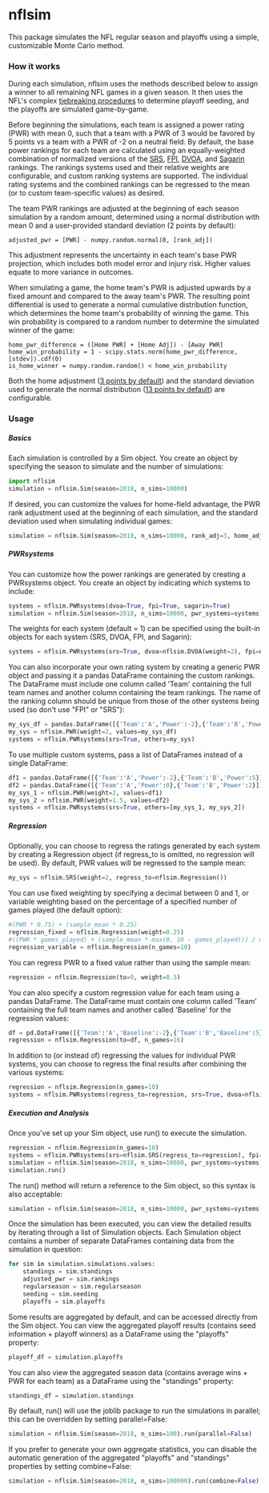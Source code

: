 # nflsim

This package simulates the NFL regular season and playoffs using a simple, customizable Monte Carlo method.

### How it works

During each simulation, nflsim uses the methods described below to assign a winner to all remaining NFL games in a given season. It then uses the NFL's complex [tiebreaking procedures] to determine playoff seeding, and the playoffs are simulated game-by-game.

Before beginning the simulations, each team is assigned a power rating (PWR) with mean 0, such that a team with a PWR of 3 would be favored by 5 points vs a team with a PWR of -2 on a neutral field. By default, the base power rankings for each team are calculated using an equally-weighted combination of normalized versions of the [SRS], [FPI], [DVOA], and [Sagarin] rankings. The rankings systems used and their relative weights are configurable, and custom ranking systems are supported. The individual rating systems and the combined rankings can be regressed to the mean (or to custom team-specific values) as desired.

The team PWR rankings are adjusted at the beginning of each season simulation by a random amount, determined using a normal distribution with mean 0 and a user-provided standard deviation (2 points by default):
```
adjusted_pwr = [PWR] - numpy.random.normal(0, [rank_adj])
```
    
This adjustment represents the uncertainty in each team's base PWR projection, which includes both model error and injury risk. Higher values equate to more variance in outcomes.

When simulating a game, the home team's PWR is adjusted upwards by a fixed amount and compared to the away team's PWR. The resulting point differential is used to generate a normal cumulative distribution function, which determines the home team's probability of winning the game. This win probability is compared to a random number to determine the simulated winner of the game:
```
home_pwr_difference = ([Home PWR] + [Home Adj]) - [Away PWR]
home_win_probability = 1 - scipy.stats.norm(home_pwr_difference, [stdev]).cdf(0)
is_home_winner = numpy.random.random() < home_win_probability
```

Both the home adjustment ([3 points by default]) and the standard deviation used to generate the normal distribution ([13 points by default]) are configurable.

### Usage

##### Basics

Each simulation is controlled by a Sim object. You create an object by specifying the season to simulate and the number of simulations:
```python
import nflsim
simulation = nflsim.Sim(season=2018, n_sims=10000)
```
    
If desired, you can customize the values for home-field advantage, the PWR rank adjustment used at the beginning of each simulation, and the standard deviation used when simulating individual games:
```python
simulation = nflsim.Sim(season=2018, n_sims=10000, rank_adj=3, home_adj=2.5, st_dev=13.5)
```    
##### PWRsystems
    
You can customize how the power rankings are generated by creating a PWRsystems object. You create an object by indicating which systems to include:
```python
systems = nflsim.PWRsystems(dvoa=True, fpi=True, sagarin=True)
simulation = nflsim.Sim(season=2018, n_sims=10000, pwr_systems=systems)
```

The weights for each system (default = 1) can be specified using the built-in objects for each system (SRS, DVOA, FPI, and Sagarin):
```python
systems = nflsim.PWRsystems(srs=True, dvoa=nflsim.DVOA(weight=2), fpi=nflsim.FPI(weight=1.5))
```

You can also incorporate your own rating system by creating a generic PWR object and passing it a pandas DataFrame containing the custom rankings. The DataFrame must include one column called 'Team' containing the full team names and another column containing the team rankings. The name of the ranking column should be unique from those of the other systems being used (so don't use "FPI" or "SRS"):
```python
my_sys_df = pandas.DataFrame([{'Team':'A','Power':-2},{'Team':'B','Power':5}])
my_sys = nflsim.PWR(weight=2, values=my_sys_df)
systems = nflsim.PWRsystems(srs=True, others=my_sys)
```

To use multiple custom systems, pass a list of DataFrames instead of a single DataFrame:
```python
df1 = pandas.DataFrame([{'Team':'A','Power':-2},{'Team':'B','Power':5}])
df2 = pandas.DataFrame([{'Team':'A','Power':0},{'Team':'B','Power':2}])
my_sys_1 = nflsim.PWR(weight=2, values=df1)
my_sys_2 = nflsim.PWR(weight=1.5, values=df2)
systems = nflsim.PWRsystems(srs=True, others=[my_sys_1, my_sys_2])
```

##### Regression

Optionally, you can choose to regress the ratings generated by each system by creating a Regression object (if regress_to is omitted, no regression will be used). By default, PWR values will be regressed to the sample mean:
```python
my_sys = nflsim.SRS(weight=2, regress_to=nflsim.Regression())
```

You can use fixed weighting by specifying a decimal between 0 and 1, or variable weighting based on the percentage of a specified number of games played (the default option):
```python
#(PWR * 0.75) + (sample_mean * 0.25)
regression_fixed = nflsim.Regression(weight=0.25)
#((PWR * games_played) + (sample_mean * max(0, 10 - games_played))) / max(10, games_played)
regression_variable = nflsim.Regression(n_games=10)
```
    
You can regress PWR to a fixed value rather than using the sample mean:
```python
regression = nflsim.Regression(to=0, weight=0.5)
```
    
You can also specify a custom regression value for each team using a pandas DataFrame. The DataFrame must contain one column called 'Team' containing the full team names and another called 'Baseline' for the regression values:
```python
df = pd.DataFrame([{'Team':'A','Baseline':-2},{'Team':'B','Baseline':5}])
regression = nflsim.Regression(to=df, n_games=16)
```
    
In addition to (or instead of) regressing the values for individual PWR systems, you can choose to regress the final results after combining the various systems:
```python
regression = nflsim.Regression(n_games=10)
systems = nflsim.PWRsystems(regress_to=regression, srs=True, dvoa=nflsim.DVOA(weight=2))
```

##### Execution and Analysis

Once you've set up your Sim object, use run() to execute the simulation.
```python
regression = nflsim.Regression(n_games=10)
systems = nflsim.PWRsystems(srs=nflsim.SRS(regress_to=regression), fpi=True, dvoa=nflsim.DVOA(weight=2))
simulation = nflsim.Sim(season=2018, n_sims=10000, pwr_systems=systems)
simulation.run()
```
    
The run() method will return a reference to the Sim object, so this syntax is also acceptable:
```python
simulation = nflsim.Sim(season=2018, n_sims=10000, pwr_systems=systems).run()
```
    
Once the simulation has been executed, you can view the detailed results by iterating through a list of Simulation objects. Each Simulation object contains a number of separate DataFrames containing data from the simulation in question:
```python
for sim in simulation.simulations.values:
    standings = sim.standings
    adjusted_pwr = sim.rankings
    regularseason = sim.regularseason
    seeding = sim.seeding
    playoffs = sim.playoffs
```
    
Some results are aggregated by default, and can be accessed directly from the Sim object. You can view the aggregated playoff results (contains seed information + playoff winners) as a DataFrame using the "playoffs" property:
```python
playoff_df = simulation.playoffs
```

You can also view the aggregated season data (contains average wins + PWR for each team) as a DataFrame using the "standings" property:
```python
standings_df = simulation.standings
```
    
By default, run() will use the joblib package to run the simulations in parallel; this can be overridden by setting parallel=False:
```python
simulation = nflsim.Sim(season=2018, n_sims=100).run(parallel=False)
```
    
If you prefer to generate your own aggregate statistics, you can disable the automatic generation of the aggregated "playoffs" and "standings" properties by setting combine=False:
```python
simulation = nflsim.Sim(season=2018, n_sims=100000).run(combine=False)
```

[//]: #
   [SRS]: <https://www.sports-reference.com/blog/2015/03/srs-calculation-details/>
   [FPI]: <http://www.espn.com/blog/statsinfo/post/_/id/123048/a-guide-to-nfl-fpi/>
   [DVOA]: <https://www.footballoutsiders.com/info/methods#DVOA>
   [Sagarin]: <https://www.usatoday.com/sports/nfl/sagarin/2018/rating/>
   [tiebreaking procedures]: <https://operations.nfl.com/the-rules/nfl-tiebreaking-procedures/>
   [3 points by default]: <http://www.espn.com/nfl/story/_/id/20371914/home-field-advantage-nfl-2017-toughest-easiest-teams-play-road-more>
   [13 points by default]: <https://www.pro-football-reference.com/about/win_prob.htm>

